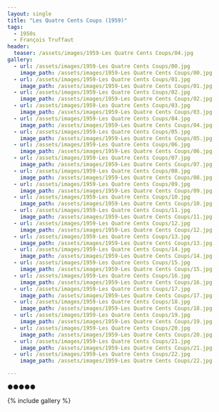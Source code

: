 ```yaml
---
layout: single
title: "Les Quatre Cents Coups (1959)"
tags:
  - 1950s 
  - François Truffaut
header:
  teaser: /assets/images/1959-Les Quatre Cents Coups/04.jpg
gallery:
  - url: /assets/images/1959-Les Quatre Cents Coups/00.jpg
    image_path: /assets/images/1959-Les Quatre Cents Coups/00.jpg  
  - url: /assets/images/1959-Les Quatre Cents Coups/01.jpg
    image_path: /assets/images/1959-Les Quatre Cents Coups/01.jpg
  - url: /assets/images/1959-Les Quatre Cents Coups/02.jpg
    image_path: /assets/images/1959-Les Quatre Cents Coups/02.jpg
  - url: /assets/images/1959-Les Quatre Cents Coups/03.jpg
    image_path: /assets/images/1959-Les Quatre Cents Coups/03.jpg
  - url: /assets/images/1959-Les Quatre Cents Coups/04.jpg
    image_path: /assets/images/1959-Les Quatre Cents Coups/04.jpg
  - url: /assets/images/1959-Les Quatre Cents Coups/05.jpg
    image_path: /assets/images/1959-Les Quatre Cents Coups/05.jpg
  - url: /assets/images/1959-Les Quatre Cents Coups/06.jpg
    image_path: /assets/images/1959-Les Quatre Cents Coups/06.jpg
  - url: /assets/images/1959-Les Quatre Cents Coups/07.jpg
    image_path: /assets/images/1959-Les Quatre Cents Coups/07.jpg
  - url: /assets/images/1959-Les Quatre Cents Coups/08.jpg
    image_path: /assets/images/1959-Les Quatre Cents Coups/08.jpg
  - url: /assets/images/1959-Les Quatre Cents Coups/09.jpg
    image_path: /assets/images/1959-Les Quatre Cents Coups/09.jpg
  - url: /assets/images/1959-Les Quatre Cents Coups/10.jpg
    image_path: /assets/images/1959-Les Quatre Cents Coups/10.jpg
  - url: /assets/images/1959-Les Quatre Cents Coups/11.jpg
    image_path: /assets/images/1959-Les Quatre Cents Coups/11.jpg
  - url: /assets/images/1959-Les Quatre Cents Coups/12.jpg
    image_path: /assets/images/1959-Les Quatre Cents Coups/12.jpg
  - url: /assets/images/1959-Les Quatre Cents Coups/13.jpg
    image_path: /assets/images/1959-Les Quatre Cents Coups/13.jpg
  - url: /assets/images/1959-Les Quatre Cents Coups/14.jpg
    image_path: /assets/images/1959-Les Quatre Cents Coups/14.jpg
  - url: /assets/images/1959-Les Quatre Cents Coups/15.jpg
    image_path: /assets/images/1959-Les Quatre Cents Coups/15.jpg
  - url: /assets/images/1959-Les Quatre Cents Coups/16.jpg
    image_path: /assets/images/1959-Les Quatre Cents Coups/16.jpg
  - url: /assets/images/1959-Les Quatre Cents Coups/17.jpg
    image_path: /assets/images/1959-Les Quatre Cents Coups/17.jpg
  - url: /assets/images/1959-Les Quatre Cents Coups/18.jpg
    image_path: /assets/images/1959-Les Quatre Cents Coups/18.jpg
  - url: /assets/images/1959-Les Quatre Cents Coups/19.jpg
    image_path: /assets/images/1959-Les Quatre Cents Coups/19.jpg
  - url: /assets/images/1959-Les Quatre Cents Coups/20.jpg
    image_path: /assets/images/1959-Les Quatre Cents Coups/20.jpg
  - url: /assets/images/1959-Les Quatre Cents Coups/21.jpg
    image_path: /assets/images/1959-Les Quatre Cents Coups/21.jpg
  - url: /assets/images/1959-Les Quatre Cents Coups/22.jpg
    image_path: /assets/images/1959-Les Quatre Cents Coups/22.jpg

---
```

●●●●●

{% include gallery %}
